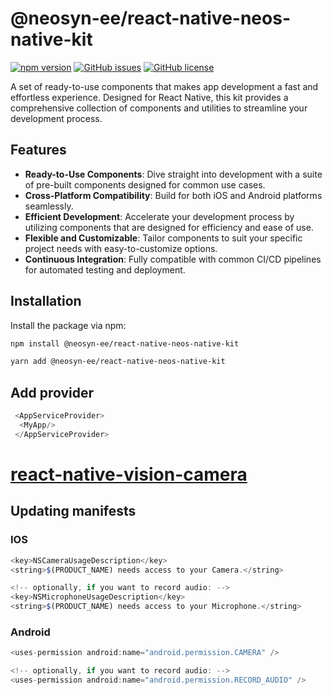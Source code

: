 # @neosyn-ee/react-native-neos-native-kit

[![npm version](https://badge.fury.io/js/%40neosyn-ee%2Freact-native-neos-native-kit.svg)](https://badge.fury.io/js/%40neosyn-ee%2Freact-native-neos-native-kit)
[![GitHub issues](https://img.shields.io/github/issues/neosyn-ee/react-native-neos-native-kit)](https://github.com/neosyn-ee/react-native-neos-native-kit/issues)
[![GitHub license](https://img.shields.io/github/license/neosyn-ee/react-native-neos-native-kit)](https://github.com/neosyn-ee/react-native-neos-native-kit/blob/main/LICENSE)

A set of ready-to-use components that makes app development a fast and effortless experience. Designed for React Native, this kit provides a comprehensive collection of components and utilities to streamline your development process.

## Features

- **Ready-to-Use Components**: Dive straight into development with a suite of pre-built components designed for common use cases.
- **Cross-Platform Compatibility**: Build for both iOS and Android platforms seamlessly.
- **Efficient Development**: Accelerate your development process by utilizing components that are designed for efficiency and ease of use.
- **Flexible and Customizable**: Tailor components to suit your specific project needs with easy-to-customize options.
- **Continuous Integration**: Fully compatible with common CI/CD pipelines for automated testing and deployment.

## Installation

Install the package via npm:

```bash
npm install @neosyn-ee/react-native-neos-native-kit
```

```bash
yarn add @neosyn-ee/react-native-neos-native-kit
```
## Add provider

```js
 <AppServiceProvider>
  <MyApp/>
 </AppServiceProvider>
```
# [react-native-vision-camera](https://github.com/mrousavy/react-native-vision-camera)
## Updating manifests
### IOS

```js
<key>NSCameraUsageDescription</key>
<string>$(PRODUCT_NAME) needs access to your Camera.</string>

<!-- optionally, if you want to record audio: -->
<key>NSMicrophoneUsageDescription</key>
<string>$(PRODUCT_NAME) needs access to your Microphone.</string>
```
### Android

```js
<uses-permission android:name="android.permission.CAMERA" />

<!-- optionally, if you want to record audio: -->
<uses-permission android:name="android.permission.RECORD_AUDIO" />
```
